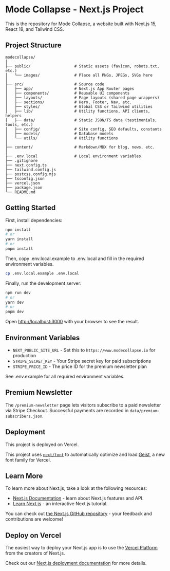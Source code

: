 # Mode Collapse - Next.js Project

This is the repository for Mode Collapse, a website built with Next.js 15, React 19, and Tailwind CSS.

## Project Structure

```
modecollapse/
│
├── public/                   # Static assets (favicon, robots.txt, etc.)
│   └── images/               # Place all PNGs, JPEGs, SVGs here
│
├── src/                      # Source code
│   ├── app/                  # Next.js App Router pages
│   ├── components/           # Reusable UI components 
│   ├── layouts/              # Page layouts (shared page wrappers)
│   ├── sections/             # Hero, Footer, Nav, etc.
│   ├── styles/               # Global CSS or Tailwind utilities
│   ├── lib/                  # Utility functions, API clients, helpers
│   ├── data/                 # Static JSON/TS data (testimonials, tools, etc.)
│   ├── config/               # Site config, SEO defaults, constants
│   ├── models/               # Database models
│   └── utils/                # Utility functions
│
├── content/                  # Markdown/MDX for blog, news, etc.
│
├── .env.local                # Local environment variables
├── .gitignore
├── next.config.ts
├── tailwind.config.js
├── postcss.config.mjs
├── tsconfig.json
├── vercel.json
├── package.json
└── README.md
```

## Getting Started

First, install dependencies:

```bash
npm install
# or
yarn install
# or
pnpm install
```

Then, copy .env.local.example to .env.local and fill in the required environment variables.

```bash
cp .env.local.example .env.local
```

Finally, run the development server:

```bash
npm run dev
# or
yarn dev
# or
pnpm dev
```

Open [http://localhost:3000](http://localhost:3000) with your browser to see the result.

## Environment Variables

- `NEXT_PUBLIC_SITE_URL` - Set this to `https://www.modecollapse.io` for production
- `STRIPE_SECRET_KEY` - Your Stripe secret key for paid subscriptions
- `STRIPE_PRICE_ID` - The price ID for the premium newsletter plan

See .env.example for all required environment variables.

## Premium Newsletter

The `/premium-newsletter` page lets visitors subscribe to a paid newsletter via Stripe Checkout. Successful payments are recorded in `data/premium-subscribers.json`.

## Deployment

This project is deployed on Vercel.

This project uses [`next/font`](https://nextjs.org/docs/app/building-your-application/optimizing/fonts) to automatically optimize and load [Geist](https://vercel.com/font), a new font family for Vercel.

## Learn More

To learn more about Next.js, take a look at the following resources:

- [Next.js Documentation](https://nextjs.org/docs) - learn about Next.js features and API.
- [Learn Next.js](https://nextjs.org/learn) - an interactive Next.js tutorial.

You can check out [the Next.js GitHub repository](https://github.com/vercel/next.js) - your feedback and contributions are welcome!

## Deploy on Vercel

The easiest way to deploy your Next.js app is to use the [Vercel Platform](https://vercel.com/new?utm_medium=default-template&filter=next.js&utm_source=create-next-app&utm_campaign=create-next-app-readme) from the creators of Next.js.

Check out our [Next.js deployment documentation](https://nextjs.org/docs/app/building-your-application/deploying) for more details.
